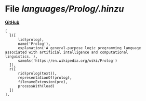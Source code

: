# File _languages/Prolog/.hinzu_
**[GitHub](https://github.com/softlang/yas/blob/master/languages/Prolog/.hinzu)**
```
[
  l([
      lid(prolog),
      name('Prolog'),
      explanation('A general-purpose logic programming language associated with artificial intelligence and computational linguistics.'),
      sameAs('https://en.wikipedia.org/wiki/Prolog')
  ]),
  r([
      rid(prolog(text)),
      representationOf(prolog),
      filenameExtension(pro),
      processWith(load)
  ])
].
```
